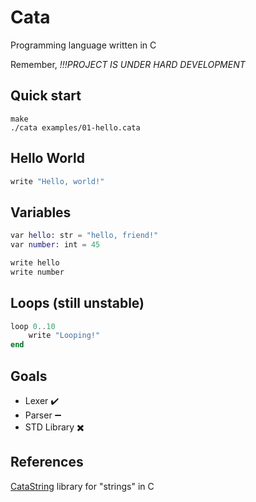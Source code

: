# Cata

Programming language written in C

Remember,
*!!!PROJECT IS UNDER HARD DEVELOPMENT*

## Quick start

``` console
make
./cata examples/01-hello.cata
```

## Hello World

``` elixir
write "Hello, world!"
```

## Variables

``` elixir
var hello: str = "hello, friend!"
var number: int = 45

write hello
write number
```

## Loops (still unstable)

``` elixir
loop 0..10
    write "Looping!"
end
```

## Goals

- Lexer :heavy_check_mark:
- Parser :heavy_minus_sign:
- STD Library :heavy_multiplication_x:

## References

[CataString](https://github.com/C0DIC/catastring) library for "strings" in C

